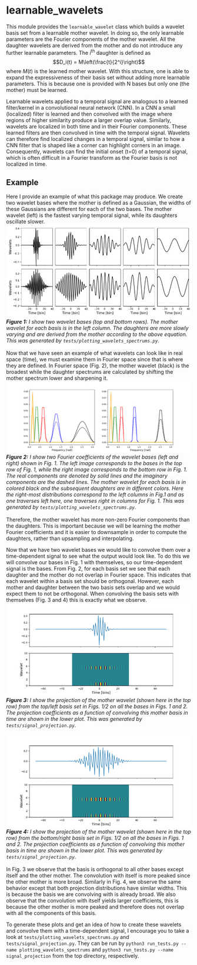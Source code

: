 # learnable_wavelets

This module provides the `learnable_wavelet` class which builds a wavelet basis set from a learnable mother wavelet.
In doing so, the only learnable parameters are the Fourier components of the mother wavelet.
All the daughter wavelets are derived from the mother and do not introduce any further learnable parameters.
The $i^\text{th}$ daughter is defined as
$$D_i(t) = M\left(\frac{t}{2^i}\right)$$
where $M(t)$ is the learned mother wavelet.
With this structure, one is able to expand the expressiveness of their basis set without adding more learnable parameters.
This is because one is provided with N bases but only one (the mother) must be learned.


Learnable wavelets applied to a temporal signal are analogous to a learned filter/kernel in a convolutional neural network (CNN).
In a CNN a small (localized) filter is learned and then convolved with the image where regions of higher similarity produce a larger overlap value.
Similarly, wavelets are localized in both time and in their Fourier components.
These learned filters are then convolved in time with the temporal signal.
Wavelets can therefore find localized changes in a temporal signal, similar to how a CNN filter that is shaped like a corner can highlight corners in an image.
Consequently, wavelets can find the initial onset (t=0) of a temporal signal, which is often difficult in a Fourier transform as the Fourier basis is not localized in time.

## Example
Here I provide an example of what this package may produce.
We create two wavelet bases where the mother is defined as a Gaussian, the widths of these Gaussians are different for each of the two bases.
The mother wavelet (left) is the fastest varying temporal signal, while its daughters oscillate slower.
![wavelets_time](tests/plots/test_wavelets.png)
*__Figure 1:__ I show two wavelet bases (top and bottom rows). The mother wavelet for each basis is in the left column. The daughters are more slowly varying and are derived from the mother according to the above equation. This was generated by `tests/plotting_wavelets_spectrums.py`.*\
\
Now that we have seen an example of what wavelets can look like in real space (time), we must examine them in Fourier space since that is where they are defined.
In Fourier space (Fig. 2), the mother wavelet (black) is the broadest while the daughter spectrums are calculated by shifting the mother spectrum lower and sharpening it.
![wavelets_fourier](tests/plots/test_power_spectrum.png)
*__Figure 2:__ I show two Fourier coefficients of the wavelet bases (left and right) shown in Fig. 1. The left image corresponds to the bases in the top row of Fig. 1, while the right image corresponds to the bottom row in Fig. 1. The real components are denoted by solid lines and the imaginary components are the dashed lines. The mother wavelet for each basis is in colored black and the subsequent daughters are in different colors. Here the right-most distributions correspond to the left columns in Fig.1 and as one traverses left here, one traverses right in columns for Fig. 1. This was generated by `tests/plotting_wavelets_spectrums.py`.*\
\
Therefore, the mother wavelet has more non-zero Fourier components than the daughters.
This is important because we will be learning the mother Fourier coefficients and it is easier to downsample in order to compute the daughters, rather than upsampling and interpolating.

Now that we have two wavelet bases we would like to convolve them over a time-dependent signal to see what the output would look like.
To do this we will convolve our bases in Fig. 1 with themselves, so our time-dependent signal is the bases.
From Fig. 2, for each basis set we see that each daughter and the mother do not overlap in Fourier space.
This indicates that each wavelet within a basis set should be orthogonal.
However, each mother and daughter between the two basis sets overlap and we would expect them to not be orthogonal.
When convolving the basis sets with themselves (Fig. 3 and 4) this is exactly what we observe.
![wavelets_proj_0](tests/plots/projection_wavelet_0_0.png)
*__Figure 3:__ I show the projection of the mother wavelet (shown here in the top row) from the top/left basis set in Figs. 1/2 on all the bases in Figs. 1 and 2. The projection coefficients as a function of convolving this mother basis in time are shown in the lower plot. This was generated by `tests/signal_projection.py`.*\
\
![wavelets_proj_1](tests/plots/projection_wavelet_1_1.png)
*__Figure 4:__ I show the projection of the mother wavelet (shown here in the top row) from the bottom/right basis set in Figs. 1/2 on all the bases in Figs. 1 and 2. The projection coefficients as a function of convolving this mother basis in time are shown in the lower plot. This was generated by `tests/signal_projection.py`.*\
\
In Fig. 3 we observe that the basis is orthogonal to all other bases except itself and the other mother.
The convolution with itself is more peaked since the other mother is more broad.
Similarly in Fig. 4, we observe the same behavior except that both projection distributions have similar widths.
This is because the basis we are convolving with is already broad.
We also observe that the convolution with itself yields larger coefficients, this is because the other mother is more peaked and therefore does not overlap with all the components of this basis.

To generate these plots and get an idea of how to create these wavelets and convolve them with a time-dependent signal, I encourage you to take a look at `tests/plotting_wavelets_spectrums.py` and `tests/signal_projection.py`.
They can be run by `python3 run_tests.py --name plotting_wavelets_spectrums` and `python3 run_tests.py --name signal_projection` from the top directory, respectively.

